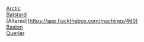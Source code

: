[Arctic](https://app.hackthebox.com/machines/9)
<br/>
[Batstard](https://app.hackthebox.com/machines/7)
<br/>
[Altered](https://app.hackthebox.com/machines/460]
<br/>
[Basion](https://app.hackthebox.com/machines/186)
<br/>
[Querier](https://app.hackthebox.com/machines/175)
